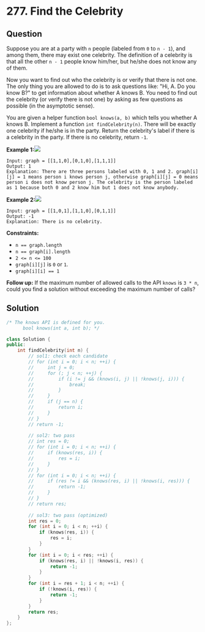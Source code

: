 # 277. Find the Celebrity

## Question

Suppose you are at a party with `n` people \(labeled from `0` to `n - 1`\), and among them, there may exist one celebrity. The definition of a celebrity is that all the other `n - 1` people know him/her, but he/she does not know any of them.

Now you want to find out who the celebrity is or verify that there is not one. The only thing you are allowed to do is to ask questions like: "Hi, A. Do you know B?" to get information about whether A knows B. You need to find out the celebrity \(or verify there is not one\) by asking as few questions as possible \(in the asymptotic sense\).

You are given a helper function `bool knows(a, b)` which tells you whether A knows B. Implement a function `int findCelebrity(n)`. There will be exactly one celebrity if he/she is in the party. Return the celebrity's label if there is a celebrity in the party. If there is no celebrity, return `-1`.

**Example 1:**![](https://assets.leetcode.com/uploads/2019/02/02/277_example_1_bold.PNG)

```text
Input: graph = [[1,1,0],[0,1,0],[1,1,1]]
Output: 1
Explanation: There are three persons labeled with 0, 1 and 2. graph[i][j] = 1 means person i knows person j, otherwise graph[i][j] = 0 means person i does not know person j. The celebrity is the person labeled as 1 because both 0 and 2 know him but 1 does not know anybody.
```

**Example 2:**![](https://assets.leetcode.com/uploads/2019/02/02/277_example_2.PNG)

```text
Input: graph = [[1,0,1],[1,1,0],[0,1,1]]
Output: -1
Explanation: There is no celebrity.
```

**Constraints:**

* `n == graph.length`
* `n == graph[i].length`
* `2 <= n <= 100`
* `graph[i][j]` is `0` or `1`.
* `graph[i][i] == 1`

 **Follow up:** If the maximum number of allowed calls to the API `knows` is `3 * n`, could you find a solution without exceeding the maximum number of calls?

## Solution

```cpp
/* The knows API is defined for you.
      bool knows(int a, int b); */

class Solution {
public:
    int findCelebrity(int n) {
        // sol1: check each candidate
        // for (int i = 0; i < n; ++i) {
        //     int j = 0;
        //     for (; j < n; ++j) {
        //         if (i != j && (knows(i, j) || !knows(j, i))) {
        //             break;
        //         }
        //     }
        //     if (j == n) {
        //         return i;
        //     }
        // }
        // return -1;
        
        // sol2: two pass
        // int res = 0;
        // for (int i = 0; i < n; ++i) {
        //     if (knows(res, i)) {
        //         res = i;
        //     }
        // }
        // for (int i = 0; i < n; ++i) {
        //     if (res != i && (knows(res, i) || !knows(i, res))) {
        //         return -1;
        //     }
        // }
        // return res;
        
        // sol3: two pass (optimized)
        int res = 0;
        for (int i = 0; i < n; ++i) {
            if (knows(res, i)) {
                res = i;
            }
        }
        for (int i = 0; i < res; ++i) {
            if (knows(res, i) || !knows(i, res)) {
                return -1;
            }
        }
        for (int i = res + 1; i < n; ++i) {
            if (!knows(i, res)) {
                return -1;
            }
        }
        return res;
    }
};
```

